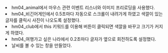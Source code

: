 <li> hm04_animal에서 마우스 관련 이벤트 리스너와 이미지 프리로딩을 사용했다.
<li> hm04_비긴어게인에서 0.5초마다 자동으로 스크롤이 내려가게 하였고 색깔이 있는 글자를 클릭시 사진이 나오도록 설정했다.
<li> hm04_club에서 this 키워드를 이용해 버튼이 클릭되면 색깔을 바꾸고 크기가 커지게 하였다.
<li> hm04_여행가고 싶은 나라에서 0.2초마다 글자가 옆으로 회전하도록 설정했다.
<li> 날씨를 볼 수 있는 창을 만들었다.